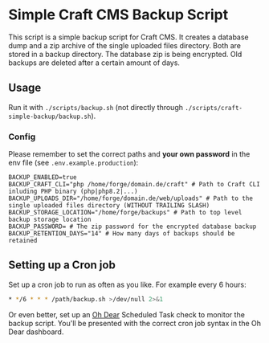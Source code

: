 # Simple Craft CMS Backup Script
This script is a simple backup script for Craft CMS. It creates a database dump and a zip archive of the single uploaded files directory. Both are stored in a backup directory. The database zip is being encrypted. Old backups are deleted after a certain amount of days.

## Usage

Run it with `./scripts/backup.sh` (not directly through `./scripts/craft-simple-backup/backup.sh`).

### Config

Please remember to set the correct paths and **your own password** in the env file (see `.env.example.production`):

```env
BACKUP_ENABLED=true
BACKUP_CRAFT_CLI="php /home/forge/domain.de/craft" # Path to Craft CLI inluding PHP binary (php|php8.2|...)
BACKUP_UPLOADS_DIR="/home/forge/domain.de/web/uploads" # Path to the single uploaded files directory (WITHOUT TRAILING SLASH)
BACKUP_STORAGE_LOCATION="/home/forge/backups" # Path to top level backup storage location
BACKUP_PASSWORD= # The zip password for the encrypted database backup
BACKUP_RETENTION_DAYS="14" # How many days of backups should be retained
```

## Setting up a Cron job

Set up a cron job to run as often as you like. For example every 6 hours:

```bash
* */6 * * * /path/backup.sh >/dev/null 2>&1
```

Or even better, set up an [Oh Dear](https://ohdear.app/sites) Scheduled Task check to monitor the backup script. You'll be presented with the correct cron job syntax in the Oh Dear dashboard.
